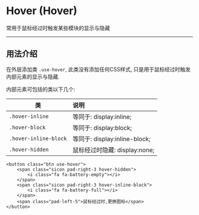 # Hover (Hover)
常用于鼠标经过时触发某些模块的显示与隐藏
***

## 用法介绍
在外层添加类 `.use-hover`, 此类没有添加任何CSS样式, 只是用于鼠标经过时触发内部元素的显示与隐藏.

内部元素可包括的类以下几个:

|类					   | 说明							|
|-----------------------|:----------------------------|
|`.hover-inline`		| 等同于: display:inline;		|
|`.hover-block`			| 等同于: display:block;		|
|`.hover-inline-block`	| 等同于: display:inline-block;|
|`.hover-hidden`		| 鼠标经过时隐藏: display:none; |


```
<button class="btn use-hover">
    <span class="sicon pad-right-3 hover-hidden">
		<i class="fa fa-battery-empty"></i>
	</span>
    <span class="sicon pad-right-3 hover-inline-block">
		<i class="fa fa-battery-full"></i>
	</span>
    <span class="pad-left-5">鼠标经过时,更换图标</span>
</button>
```